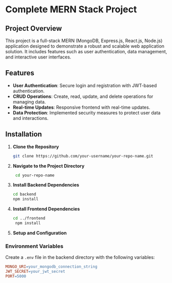# **Complete MERN Stack Project**

## **Project Overview**
This project is a full-stack MERN (MongoDB, Express.js, React.js, Node.js) application designed to demonstrate a robust and scalable web application solution. It includes features such as user authentication, data management, and interactive user interfaces.

## **Features**
- **User Authentication**: Secure login and registration with JWT-based authentication.
- **CRUD Operations**: Create, read, update, and delete operations for managing data.
- **Real-time Updates**: Responsive frontend with real-time updates.
- **Data Protection**: Implemented security measures to protect user data and interactions.

## **Installation**

1. **Clone the Repository**
   ```bash
   git clone https://github.com/your-username/your-repo-name.git
2. **Navigate to the Project Directory**
   ```bash
    cd your-repo-name

3. **Install Backend Dependencies**
    ```bash
    cd backend
    npm install
4. **Install Frontend Dependencies**
   ```bash
   cd ../frontend
    npm install

5.  **Setup and Configuration**

### **Environment Variables**
Create a `.env` file in the backend directory with the following variables:

```makefile
MONGO_URI=your_mongodb_connection_string
JWT_SECRET=your_jwt_secret
PORT=5000


